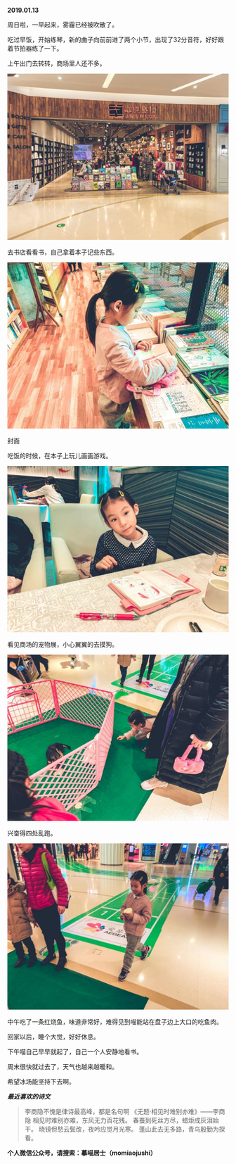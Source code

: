 
          
            
**2019.01.13**

周日啦，一早起来，雾霾已经被吹散了。

吃过早饭，开始练琴，新的曲子向前前进了两个小节，出现了32分音符，好好跟着节拍器练了一下。

上午出门去转转，商场里人还不多。




![](img/51001-a2bcb05dfc1e2672.jpg)




去书店看看书，自己拿着本子记些东西。




![](img/51001-760457c70a1b6f58.jpg)

封面


吃饭的时候，在本子上玩儿画画游戏。




![](img/51001-4258c65076b9a301.jpg)




看见商场的宠物展，小心翼翼的去摸狗。




![](img/51001-56fcc15ea548316a.jpg)




兴奋得四处乱跑。




![](img/51001-26f5fbbdcf7303fd.jpg)




中午吃了一条红烧鱼，味道非常好，难得见到喵能站在盘子边上大口的吃鱼肉。

回家以后，睡个大觉，好好休息。

下午喵自己早早就起了，自己一个人安静地看书。

周末很快就过去了，天气也越来越暖和。

希望冰场能坚持下去啊。


***最近喜欢的诗文***
>李商隐不愧是律诗最高峰，都是名句啊
《无题·相见时难别亦难》——李商隐
相见时难别亦难，东风无力百花残。
春蚕到死丝方尽，蜡炬成灰泪始干。
晓镜但愁云鬓改，夜吟应觉月光寒。
蓬山此去无多路，青鸟殷勤为探看。




**个人微信公众号，请搜索：摹喵居士（momiaojushi）**

          
        
